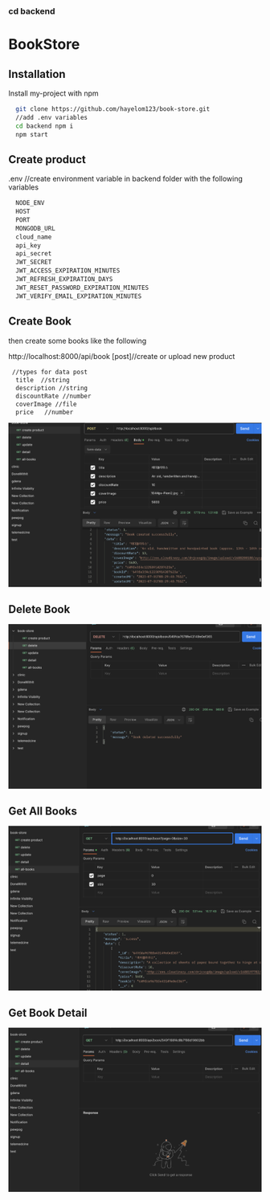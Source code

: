 ### cd backend

# BookStore

## Installation

Install my-project with npm

```bash
  git clone https://github.com/hayelom123/book-store.git
  //add .env variables
  cd backend npm i
  npm start

```

## Create product

.env //create environment variable in backend folder with the following variables

```bash
  NODE_ENV
  HOST
  PORT
  MONGODB_URL
  cloud_name
  api_key
  api_secret
  JWT_SECRET
  JWT_ACCESS_EXPIRATION_MINUTES
  JWT_REFRESH_EXPIRATION_DAYS
  JWT_RESET_PASSWORD_EXPIRATION_MINUTES
  JWT_VERIFY_EMAIL_EXPIRATION_MINUTES

```

## Create Book

then create some books
like the following

http://localhost:8000/api/book [post]//create or upload new product

```
 //types for data post
  title  //string
  description //string
  discountRate //number
  coverImage //file
  price   //number
```

![Alt text](image.png)

## Delete Book

![Alt text](image-1.png)

## Get All Books

![Alt text](image-2.png)

## Get Book Detail

![Alt text](image-3.png)

